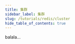```yaml
---
title: 集群
sidebar_label: 集群
slug: /tutorials/redis/cluster
hide_table_of_contents: true
---
```

balala...